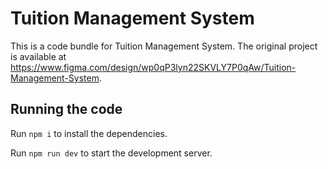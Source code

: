 
  # Tuition Management System

  This is a code bundle for Tuition Management System. The original project is available at https://www.figma.com/design/wp0qP3lyn22SKVLY7P0qAw/Tuition-Management-System.

  ## Running the code

  Run `npm i` to install the dependencies.

  Run `npm run dev` to start the development server.
  